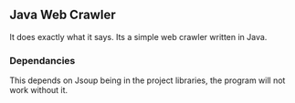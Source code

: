 ## Java Web Crawler
It does exactly what it says. Its a simple web crawler written in Java.

### Dependancies
This depends on Jsoup being in the project libraries, the program will not work without it.